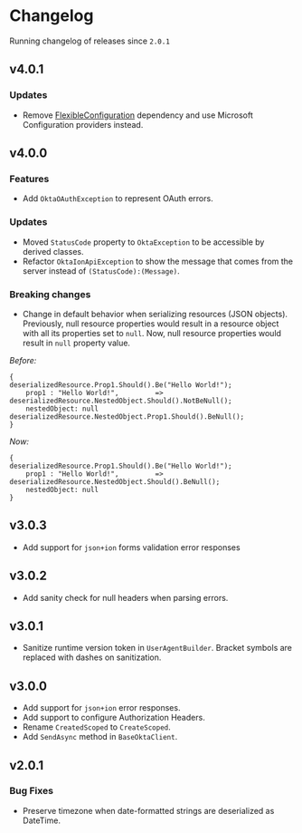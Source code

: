 # Changelog
Running changelog of releases since `2.0.1`

## v4.0.1

### Updates

- Remove [FlexibleConfiguration](https://github.com/nbarbettini/FlexibleConfiguration) dependency and use Microsoft Configuration providers instead.

## v4.0.0

### Features

- Add `OktaOAuthException` to represent OAuth errors.

### Updates

- Moved `StatusCode` property to `OktaException` to be accessible by derived classes.
- Refactor `OktaIonApiException` to show the message that comes from the server instead of `(StatusCode):(Message)`.

### Breaking changes

- Change in default behavior when serializing resources (JSON objects). Previously, null resource properties would result in a resource object with all its properties set to `null`. Now, null resource properties would result in `null` property value. 

_Before:_

```
{                                                 deserializedResource.Prop1.Should().Be("Hello World!");          
    prop1 : "Hello World!",         =>            deserializedResource.NestedObject.Should().NotBeNull();
    nestedObject: null                            deserializedResource.NestedObject.Prop1.Should().BeNull();
}

```

_Now:_

```
{                                                 deserializedResource.Prop1.Should().Be("Hello World!");          
    prop1 : "Hello World!",         =>            deserializedResource.NestedObject.Should().BeNull();
    nestedObject: null                            
}

```


## v3.0.3
- Add support for `json+ion` forms validation error responses 

## v3.0.2
- Add sanity check for null headers when parsing errors.

## v3.0.1
- Sanitize runtime version token in `UserAgentBuilder`. Bracket symbols are replaced with dashes on sanitization.  

## v3.0.0

- Add support for `json+ion` error responses.
- Add support to configure Authorization Headers. 
- Rename `CreatedScoped` to `CreateScoped`.
- Add `SendAsync` method in `BaseOktaClient`.

## v2.0.1


### Bug Fixes

- Preserve timezone when date-formatted strings are deserialized as DateTime.
